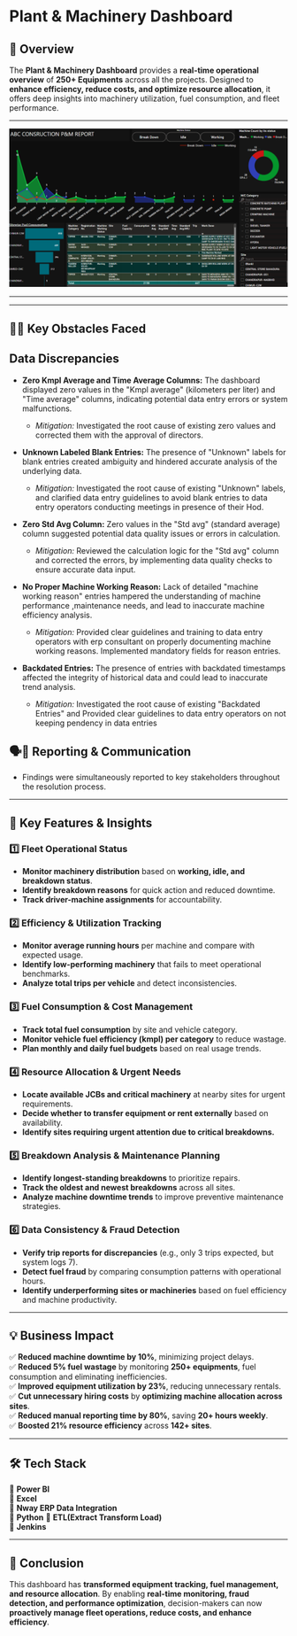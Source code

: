 # **Plant & Machinery Dashboard**

## 🚀 Overview  
The **Plant & Machinery Dashboard** provides a **real-time operational overview** of **250+ Equipments** across all the projects. Designed to **enhance efficiency, reduce costs, and optimize resource allocation**, it offers deep insights into machinery utilization, fuel consumption, and fleet performance.

---------------------------------------------------------------------------------------------------------

![Demo GIF](https://github.com/Shriket/PowerBi-Dashboards/blob/main/Plant%20%26%20Machinary%20Dept/Screenshot%20(192).png)

---------------------------------------------------------------------------------------------------------
---------------------------------------------------------------------------------------------------------

## 🧗‍♂️ **Key Obstacles Faced** 
## Data Discrepancies

*   **Zero Kmpl Average and Time Average Columns:** The dashboard displayed zero values in the "Kmpl average" (kilometers per liter) and "Time average" columns, indicating potential data entry errors or system malfunctions.
    *   *Mitigation:* Investigated the root cause of existing zero values and corrected them with the approval of directors.

*   **Unknown Labeled Blank Entries:** The presence of "Unknown" labels for blank entries created ambiguity and hindered accurate analysis of the underlying data.
    *   *Mitigation:* Investigated the root cause of existing "Unknown" labels, and clarified data entry guidelines to avoid blank entries to data entry operators conducting meetings in presence of their Hod.

*   **Zero Std Avg Column:** Zero values in the "Std avg" (standard average) column suggested potential data quality issues or errors in calculation.
    *   *Mitigation:* Reviewed the calculation logic for the "Std avg" column and corrected the errors, by implementing data quality checks to ensure accurate data input.

*   **No Proper Machine Working Reason:** Lack of detailed "machine working reason" entries hampered the understanding of machine performance ,maintenance needs, and lead to inaccurate machine efficiency analysis.
    *   *Mitigation:* Provided clear guidelines and training to data entry operators with erp consultant on properly documenting machine working reasons. Implemented mandatory fields for reason entries.

*   **Backdated Entries:** The presence of entries with backdated timestamps affected the integrity of historical data and could lead to inaccurate trend analysis.
    *   *Mitigation:* Investigated the root cause of existing "Backdated Entries" and Provided clear guidelines to data entry operators on not keeping pendency in data entries 



## 🗣️📝 Reporting & Communication 
- Findings were simultaneously reported to key stakeholders throughout the resolution process.


---------------------------------------------------------------------------------------------------------

## 🎯 **Key Features & Insights**  

### 1️⃣ **Fleet Operational Status**  
- **Monitor machinery distribution** based on **working, idle, and breakdown status**.  
- **Identify breakdown reasons** for quick action and reduced downtime.  
- **Track driver-machine assignments** for accountability.  

### 2️⃣ **Efficiency & Utilization Tracking**  
- **Monitor average running hours** per machine and compare with expected usage.  
- **Identify low-performing machinery** that fails to meet operational benchmarks.  
- **Analyze total trips per vehicle** and detect inconsistencies.  

### 3️⃣ **Fuel Consumption & Cost Management**  
- **Track total fuel consumption** by site and vehicle category.  
- **Monitor vehicle fuel efficiency (kmpl) per category** to reduce wastage.  
- **Plan monthly and daily fuel budgets** based on real usage trends.  

### 4️⃣ **Resource Allocation & Urgent Needs**  
- **Locate available JCBs and critical machinery** at nearby sites for urgent requirements.  
- **Decide whether to transfer equipment or rent externally** based on availability.  
- **Identify sites requiring urgent attention due to critical breakdowns.**  

### 5️⃣ **Breakdown Analysis & Maintenance Planning**  
- **Identify longest-standing breakdowns** to prioritize repairs.  
- **Track the oldest and newest breakdowns** across all sites.  
- **Analyze machine downtime trends** to improve preventive maintenance strategies.  

### 6️⃣ **Data Consistency & Fraud Detection**  
- **Verify trip reports for discrepancies** (e.g., only 3 trips expected, but system logs 7).  
- **Detect fuel fraud** by comparing consumption patterns with operational hours.  
- **Identify underperforming sites or machineries** based on fuel efficiency and machine productivity.  


---------------------------------------------------------------------------------------------------------

## 💡 **Business Impact**  
✅ **Reduced machine downtime by 10%**, minimizing project delays.  
✅ **Reduced 5% fuel wastage**  by monitoring **250+ equipments**, fuel consumption and eliminating inefficiencies.  
✅ **Improved equipment utilization by 23%**, reducing unnecessary rentals.  
✅ **Cut unnecessary hiring costs** by **optimizing machine allocation across sites**.  
✅ **Reduced manual reporting time by 80%**, saving **20+ hours weekly**.  
✅ **Boosted 21% resource efficiency** across **142+ sites**.  


---------------------------------------------------------------------------------------------------------

## 🛠 **Tech Stack**  
🔹 **Power BI**  
🔹 **Excel**  
🔹 **Nway ERP Data Integration**  
🔹 **Python**
🔹 **ETL(Extract Transform Load)**  
🔹 **Jenkins**


---------------------------------------------------------------------------------------------------------

## 📌 **Conclusion**  
This dashboard has **transformed equipment tracking, fuel management, and resource allocation**. By enabling **real-time monitoring, fraud detection, and performance optimization**, decision-makers can now **proactively manage fleet operations, reduce costs, and enhance efficiency**.

